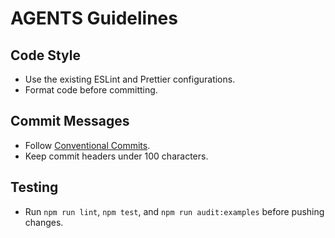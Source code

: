 # AGENTS Guidelines

## Code Style

- Use the existing ESLint and Prettier configurations.
- Format code before committing.

## Commit Messages

- Follow [Conventional Commits](https://www.conventionalcommits.org/).
- Keep commit headers under 100 characters.

## Testing

- Run `npm run lint`, `npm test`, and `npm run audit:examples` before pushing
  changes.
